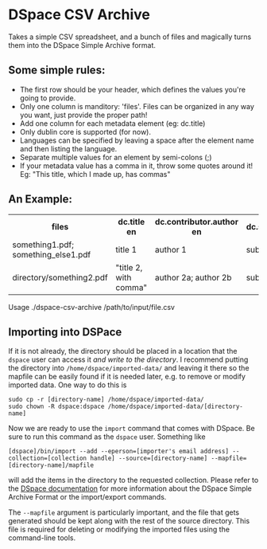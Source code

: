 DSpace CSV Archive
====================
Takes a simple CSV spreadsheet, and a bunch of files and magically turns them into the DSpace Simple Archive format. 

Some simple rules: 
-------------------
* The first row should be your header, which defines the values you're going to provide. 
* Only one column is manditory: 'files'. Files can be organized in any way you want, just provide the proper path!
* Add one column for each metadata element (eg: dc.title)
* Only dublin core is supported (for now).
* Languages can be specified by leaving a space after the element name and then listing the language.
* Separate multiple values for an element by semi-colons (;)
* If your metadata value has a comma in it, throw some quotes around it! Eg: "This title, which I made up, has commas"

An Example: 
-----------
<table>
	<tr>
		<th>files</th>
		<th>dc.title en</th>
		<th>dc.contributor.author en</th>
		<th>dc.subject</th>
		<th>dc.type</th>
	</tr>
	<tr>
		<td>something1.pdf; something_else1.pdf</td>
		<td>title 1</td>
		<td>author 1</td>
		<td>subject 1</td>
		<td>Report</td>
	</tr>
	<tr>
		<td>directory/something2.pdf</td>
		<td>"title 2, with comma"</td>
		<td>author 2a; author 2b</td>
		<td>subject 2</td>
		<td>Article</td>
	</tr>
</table>

Usage 
	./dspace-csv-archive /path/to/input/file.csv

Importing into DSPace
---------------------
If it is not already, the directory should be placed in a location that the
`dspace` user can access it *and write to the directory*. I recommend putting
the directory into `/home/dspace/imported-data/` and leaving it there so the
mapfile can be easily found if it is needed later, e.g. to remove or modify
imported data. One way to do this is

    sudo cp -r [directory-name] /home/dspace/imported-data/
    sudo chown -R dspace:dspace /home/dspace/imported-data/[directory-name]

Now we are ready to use the `import` command that comes with DSpace. Be sure
to run this command as the `dspace` user. Something like

    [dspace]/bin/import --add --eperson=[importer's email address] --collection=[collection handle] --source=[directory-name] --mapfile=[directory-name]/mapfile

will add the items in the directory to the requested collection. Please refer
to the [DSpace documentation](http://www.dspace.org/1_6_0Documentation/ch08.html#N1584C)
for more information about the DSpace Simple Archive Format or the
import/export commands.

The `--mapfile` argument is particularly important, and the file that gets
generated should be kept along with the rest of the source directory. This
file is required for deleting or modifying the imported files using the
command-line tools.

